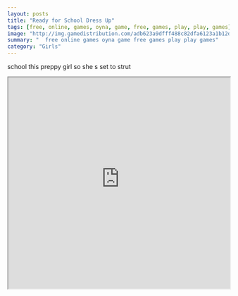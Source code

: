 ```yaml
---
layout: posts
title: "Ready for School Dress Up"
tags: [free, online, games, oyna, game, free, games, play, play, games]
image: "http://img.gamedistribution.com/adb623a9dfff488c82dfa6123a1b12d0.jpg"
summary: "  free online games oyna game free games play play games"
category: "Girls"
---
```


school this preppy girl so she s set to strut

<iframe width="100%" height="480px;" src="http://flash.gamedistribution.com?game=adb623a9dfff488c82dfa6123a1b12d0"></iframe>